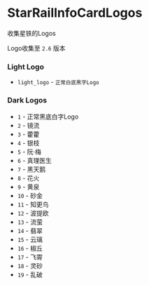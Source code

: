 # StarRailInfoCardLogos

收集星铁的Logos

Logo收集至 `2.6` 版本 

### Light Logo
- `light_logo` - `正常白底黑字Logo`

### Dark Logos
- `1` - 正常黑底白字Logo
- `2` - 镜流
- `3` - 藿藿
- `4` - 银枝
- `5` - 阮·梅
- `6` - 真理医生
- `7` - 黑天鹅
- `8` - 花火
- `9` - 黄泉
- `10` - 砂金
- `11` - 知更鸟
- `12` - 波提欧
- `13` - 流萤
- `14` - 翡翠
- `15` - 云璃
- `16` - 椒丘
- `17` - 飞霄
- `18` - 灵砂
- `19` - 乱破
